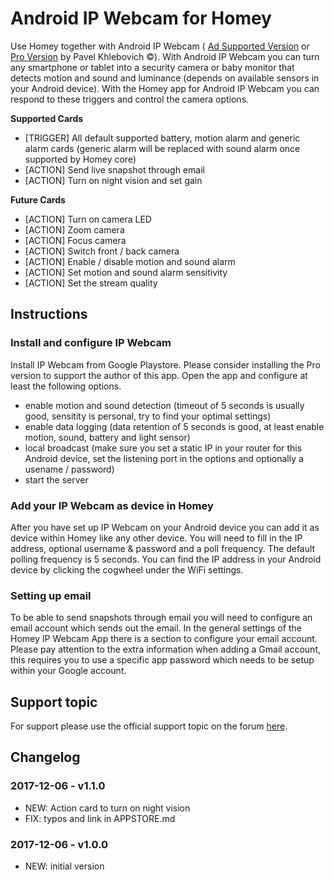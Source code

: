 # Android IP Webcam for Homey
Use Homey together with Android IP Webcam ( [Ad Supported Version](https://play.google.com/store/apps/details?id=com.pas.webcam) or [Pro Version](https://play.google.com/store/apps/details?id=com.pas.webcam.pro)  by Pavel Khlebovich &copy;). With Android IP Webcam you can turn any smartphone or tablet into a security camera or baby monitor that detects motion and sound and luminance (depends on available sensors in your Android device). With the Homey app for Android IP Webcam you can respond to these triggers and control the camera options.

**Supported Cards**
- [TRIGGER] All default supported battery, motion alarm and generic alarm cards (generic alarm will be replaced with sound alarm once supported by Homey core)
- [ACTION] Send live snapshot through email
- [ACTION] Turn on night vision and set gain

**Future Cards**
- [ACTION] Turn on camera LED
- [ACTION] Zoom camera
- [ACTION] Focus camera
- [ACTION] Switch front / back camera
- [ACTION] Enable / disable motion and sound alarm
- [ACTION] Set motion and sound alarm sensitivity
- [ACTION] Set the stream quality

## Instructions
### Install and configure IP Webcam
Install IP Webcam from Google Playstore. Please consider installing the Pro version to support the author of this app. Open the app and configure at least the following options.
- enable motion and sound detection (timeout of 5 seconds is usually good, sensitity is personal, try to find your optimal settings)
- enable data logging (data retention of 5 seconds is good, at least enable motion, sound, battery and light sensor)
- local broadcast (make sure you set a static IP in your router for this Android device, set the listening port in the options and optionally a usename / password)
- start the server

### Add your IP Webcam as device in Homey
After you have set up IP Webcam on your Android device you can add it as device within Homey like any other device. You will need to fill in the IP address, optional username & password and a poll frequency. The default polling frequency is 5 seconds. You can find the IP address in your Android device by clicking the cogwheel under the WiFi settings.

### Setting up email
To be able to send snapshots through email you will need to configure an email account which sends out the email. In the general settings of the Homey IP Webcam App there is a section to configure your email account. Please pay attention to the extra information when adding a Gmail account, this requires you to use a specific app password which needs to be setup within your Google account.

## Support topic
For support please use the official support topic on the forum [here](https://forum.athom.com/discussion/4322/).

## Changelog
### 2017-12-06 - v1.1.0
- NEW: Action card to turn on night vision
- FIX: typos and link in APPSTORE.md

### 2017-12-06 - v1.0.0
- NEW: initial version
